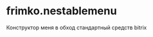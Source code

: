 # frimko.nestablemenu
Конструктор меня в обход стандартный средств bitrix
<img  border="0" alt="" id="header_logo" src="http://dl1.joxi.net/drive/0010/2021/714725/151020/f5947825c1.jpg">
<img  border="0" alt="" id="header_logo" src="http://ipic.su/img/img7/fs/sort.1445355688.gif">


